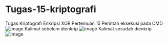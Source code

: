 # Tugas-15-kriptografi
Tugas Kriptografi Enkripsi XOR Pertemuan 15
Perintah eksekusi pada CMD
![image](https://user-images.githubusercontent.com/121754729/211182611-5cd3a1df-39b8-4056-9d9a-7714e7bc3eb5.png)
Kalimat sebelum dienkrip
![image](https://user-images.githubusercontent.com/121754729/211182641-7b44d083-54b1-487f-a9bb-85524630874f.png)
Kalimat sesudah dienkrip
![image](https://user-images.githubusercontent.com/121754729/211182662-b8db00cd-d87d-4afd-a3c7-c3fcc306a44f.png)

